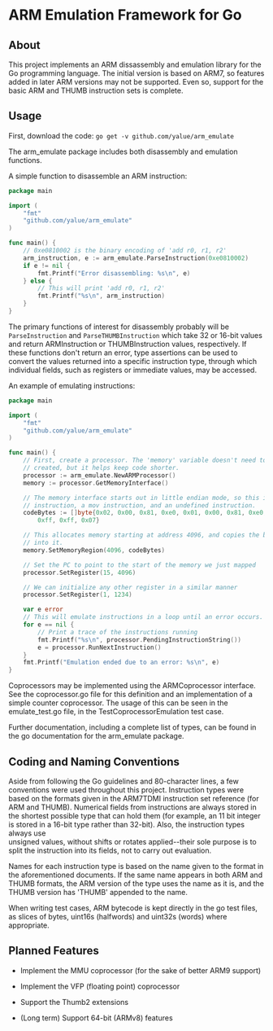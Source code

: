 ARM Emulation Framework for Go
==================================

About
-----
This project implements an ARM dissassembly and emulation library for the Go
programming language. The initial version is based on ARM7, so features added
in later ARM versions may not be supported. Even so, support for the basic ARM
and THUMB instruction sets is complete.

Usage
-----
First, download the code: `go get -v github.com/yalue/arm_emulate`

The arm\_emulate package includes both disassembly and emulation functions.

A simple function to disassemble an ARM instruction:
```go
package main

import (
    "fmt"
    "github.com/yalue/arm_emulate"
)

func main() {
    // 0xe0810002 is the binary encoding of 'add r0, r1, r2'
    arm_instruction, e := arm_emulate.ParseInstruction(0xe0810002)
    if e != nil {
        fmt.Printf("Error disassembling: %s\n", e)
    } else {
        // This will print 'add r0, r1, r2'
        fmt.Printf("%s\n", arm_instruction)
    }
}
```
The primary functions of interest for disassembly probably will be
`ParseInstruction` and `ParseTHUMBInstruction` which take 32 or 16-bit values
and return ARMInstruction or THUMBInstruction values, respectively. If these
functions don't return an error, type assertions can be used to convert the
values returned into a specific instruction type, through which individual
fields, such as registers or immediate values, may be accessed.

An example of emulating instructions:
```go
package main

import (
    "fmt"
    "github.com/yalue/arm_emulate"
)

func main() {
    // First, create a processor. The 'memory' variable doesn't need to be
    // created, but it helps keep code shorter.
    processor := arm_emulate.NewARMProcessor()
    memory := processor.GetMemoryInterface()

    // The memory interface starts out in little endian mode, so this is an add
    // instruction, a mov instruction, and an undefined instruction.
    codeBytes := []byte{0x02, 0x00, 0x81, 0xe0, 0x01, 0x00, 0x81, 0xe0, 0xff,
        0xff, 0xff, 0x07}

    // This allocates memory starting at address 4096, and copies the bytes
    // into it.
    memory.SetMemoryRegion(4096, codeBytes)

    // Set the PC to point to the start of the memory we just mapped
    processor.SetRegister(15, 4096)

    // We can initialize any other register in a similar manner
    processor.SetRegister(1, 1234)

    var e error
    // This will emulate instructions in a loop until an error occurs.
    for e == nil {
        // Print a trace of the instructions running
        fmt.Printf("%s\n", processor.PendingInstructionString())
        e = processor.RunNextInstruction()
    }
    fmt.Printf("Emulation ended due to an error: %s\n", e)
}
```

Coprocessors may be implemented using the ARMCoprocessor interface. See the
coprocessor.go file for this definition and an implementation of a simple
counter coprocessor. The usage of this can be seen in the emulate_test.go file,
in the TestCoprocessorEmulation test case.

Further documentation, including a complete list of types, can be found in the
go documentation for the arm_emulate package.

Coding and Naming Conventions
-----------------------------
Aside from following the Go guidelines and 80-character lines, a few
conventions were used throughout this project. Instruction types were based on
the formats given in the ARM7TDMI instruction set reference (for ARM and
THUMB). Numerical fields from instructions are always stored in the shortest
possible type that can hold them (for example, an 11 bit integer is stored in a
16-bit type rather than 32-bit). Also, the instruction types always use\
unsigned values, without shifts or rotates applied--their sole purpose is to
split the instruction into its fields, not to carry out evaluation.

Names for each instruction type is based on the name given to the format in
the aforementioned documents. If the same name appears in both ARM and THUMB
formats, the ARM version of the type uses the name as it is, and the THUMB
version has 'THUMB' appended to the name.

When writing test cases, ARM bytecode is kept directly in the go test files,
as slices of bytes, uint16s (halfwords) and uint32s (words) where appropriate.

Planned Features
----------------

 - Implement the MMU coprocessor (for the sake of better ARM9 support)

 - Implement the VFP (floating point) coprocessor

 - Support the Thumb2 extensions

 - (Long term) Support 64-bit (ARMv8) features

